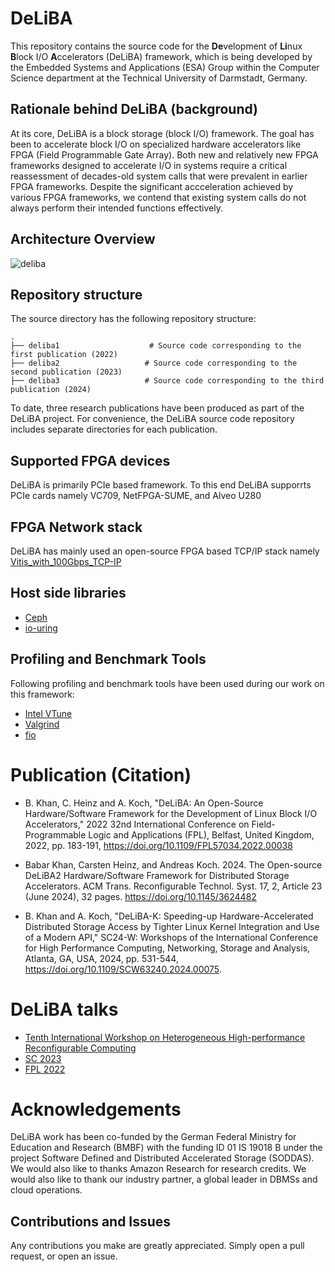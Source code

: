 
# DeLiBA

This repository contains the source code for the **De**velopment of **Li**nux **B**lock I/O **A**ccelerators (DeLiBA) framework, which is being developed by the Embedded Systems and Applications (ESA) Group within the Computer Science department at the Technical University of Darmstadt, Germany.

## Rationale behind DeLiBA (background)
At its core, DeLiBA is a block storage (block I/O) framework. The goal has been to accelerate block I/O on specialized hardware accelerators like FPGA (Field Programmable Gate Array). Both new and relatively new FPGA frameworks designed to accelerate I/O in systems require a critical reassessment of decades-old system calls that were prevalent in earlier FPGA frameworks. Despite the significant accceleration achieved by various FPGA frameworks, we contend that existing system calls do not always perform their intended functions effectively.


## Architecture Overview

![deliba](https://github.com/user-attachments/assets/601a0f15-2b9d-49e6-af84-67ad395bc033)

## Repository structure

The source directory has the following repository structure:

    .
    ├── deliba1                    # Source code corresponding to the first publication (2022)
    ├── deliba2                   # Source code corresponding to the second publication (2023)
    ├── deliba3                   # Source code corresponding to the third publication (2024)

To date, three research publications have been produced as part of the DeLiBA project. For convenience, the DeLiBA source code repository includes separate directories for each publication.    
 
## Supported FPGA devices
DeLiBA is primarily PCIe based framework. To this end DeLiBA supporrts PCIe cards namely VC709, NetFPGA-SUME, and Alveo U280

## FPGA Network stack
DeLiBA has mainly used an open-source FPGA based TCP/IP stack namely [Vitis_with_100Gbps_TCP-IP](https://github.com/fpgasystems/Vitis_with_100Gbps_TCP-IP)

## Host side libraries
- [Ceph](https://github.com/ceph/ceph)
- [io-uring](https://github.com/torvalds/linux/tree/master/io_uring)

## Profiling and Benchmark Tools
Following profiling and benchmark tools have been used during our work on this framework:

- [Intel VTune](https://www.intel.com/content/www/us/en/developer/tools/oneapi/vtune-profiler.html#gs.afanri)
- [Valgrind](https://valgrind.org/)
- [fio](https://fio.readthedocs.io/en/latest/fio_doc.html)




# Publication (Citation)

- B. Khan, C. Heinz and A. Koch, "DeLiBA: An Open-Source Hardware/Software Framework for the Development of Linux Block I/O Accelerators," 2022 32nd International Conference on Field-Programmable Logic and Applications (FPL), Belfast, United Kingdom, 2022, pp. 183-191, https://doi.org/10.1109/FPL57034.2022.00038
 
- Babar Khan, Carsten Heinz, and Andreas Koch. 2024. The Open-source DeLiBA2 Hardware/Software Framework for Distributed Storage Accelerators. ACM Trans. Reconfigurable Technol. Syst. 17, 2, Article 23 (June 2024), 32 pages. https://doi.org/10.1145/3624482
  
- B. Khan and A. Koch, "DeLiBA-K: Speeding-up Hardware-Accelerated Distributed Storage Access by Tighter Linux Kernel Integration and Use of a Modern API," SC24-W: Workshops of the International Conference for High Performance Computing, Networking, Storage and Analysis, Atlanta, GA, USA, 2024, pp. 531-544, https://doi.org/10.1109/SCW63240.2024.00075.


# DeLiBA talks

- [Tenth International Workshop on Heterogeneous High-performance Reconfigurable Computing](https://h2rc.cse.sc.edu/2024/slides/05_khan.pdf)
- [SC 2023](https://babarzkhan.github.io/https:/sc23.supercomputing.org/)
- [FPL 2022](https://www.esa.informatik.tu-darmstadt.de/assets/publications/materials/2022/2022_FPL_BK_slides.pdf)


# Acknowledgements
DeLiBA work has been co-funded by the German Federal Ministry for Education and Research (BMBF) with the funding ID 01 IS 19018 B under the project Software Defined and Distributed Accelerated Storage (SODDAS). We would also like to thanks Amazon Research for research credits. We would also like to thank our industry partner, a global leader in DBMSs and cloud operations.


Contributions and Issues
-------------------------
Any contributions you make are greatly appreciated. Simply open a pull request, or open an issue.
